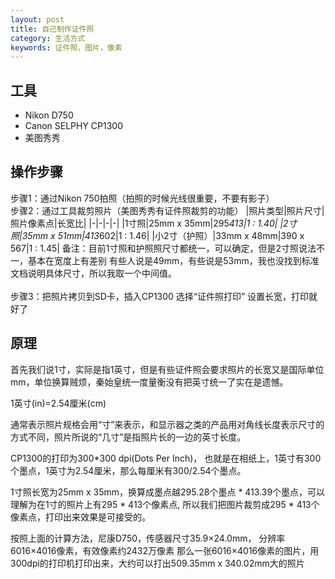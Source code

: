 ```yaml
---
layout: post
title: 自己制作证件照
category: 生活方式
keywords: 证件照，图片，像素
---
```


## 工具
+ Nikon D750
+ Canon SELPHY CP1300
+ 美图秀秀

## 操作步骤
步骤1：通过Nikon 750拍照（拍照的时候光线很重要，不要有影子）
<br>
步骤2：通过工具裁剪照片（美图秀秀有证件照裁剪的功能）
|照片类型|照片尺寸|照片像素点|长宽比|
|-|-|-|-|
|1寸照|25mm x 35mm|295*413|1 : 1.40|
|2寸照|35mm x 51mm|413*602|1 : 1.46|
|小2寸（护照）|33mm x 48mm|390 x 567|1 : 1.45|
备注：目前1寸照和护照照尺寸都统一，可以确定，但是2寸照说法不一，基本在宽度上有差别
有些人说是49mm，有些说是53mm，我也没找到标准文档说明具体尺寸，所以我取一个中间值。<br>
<br>
步骤3：把照片拷贝到SD卡，插入CP1300
选择“证件照打印” 设置长宽，打印就好了

## 原理
首先我们说1寸，实际是指1英寸，但是有些证件照会要求照片的长宽又是国际单位mm，单位换算贼烦，秦始皇统一度量衡没有把英寸统一了实在是遗憾。<br>

1英寸(in)=2.54厘米(cm)<br>

通常表示照片规格会用“寸”来表示，和显示器之类的产品用对角线长度表示尺寸的方式不同，照片所说的“几寸”是指照片长的一边的英寸长度。

CP1300的打印为300*300 dpi(Dots Per Inch)， 也就是在相纸上，1英寸有300个墨点，1英寸为2.54厘米，那么每厘米有300/2.54个墨点。<br>

1寸照长宽为25mm x 35mm，换算成墨点越295.28个墨点 * 413.39个墨点，可以理解为在1寸的照片上有295 * 413个像素点, 所以我们把图片裁剪成295 * 413个像素点，打印出来效果是可接受的。

按照上面的计算方法，尼康D750，传感器尺寸35.9×24.0mm， 分辨率6016×4016像素，有效像素约2432万像素
那么一张6016×4016像素的图片，用300dpi的打印机打印出来，大约可以打出509.35mm x 340.02mm大的照片